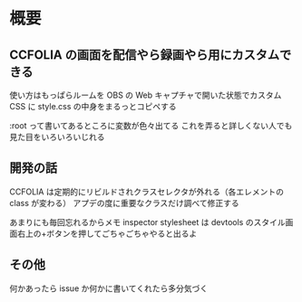 # 概要

## CCFOLIA の画面を配信やら録画やら用にカスタムできる

使い方はもっぱらルームを OBS の Web キャプチャで開いた状態でカスタム CSS に style.css の中身をまるっとコピペする

:root って書いてあるところに変数が色々出てる
これを弄ると詳しくない人でも見た目をいろいろいじれる

## 開発の話

CCFOLIA は定期的にリビルドされクラスセレクタが外れる（各エレメントの class が変わる）
アプデの度に重要なクラスだけ調べて修正する

あまりにも毎回忘れるからメモ
inspector stylesheet は devtools のスタイル画面右上の+ボタンを押してごちゃごちゃやると出るよ

## その他

何かあったら issue か何かに書いてくれたら多分気づく
